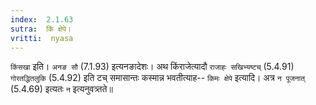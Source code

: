 ```yaml
---
index:  2.1.63
sutra:  किं क्षेपे।
vritti:  nyasa
---
```


`किंसखा` इति। `अनङ सौ` (7.1.93) इत्यनङादेशः। अथ किंराजेत्यादौ `राजाहः सखिभ्यष्टच्` (5.4.91) `गोरतद्धितलुकि` (5.4.92) इति टच् समासान्तः कस्मान्न भवतीत्याह-- `किमः क्षेपे` इत्यादि। अत्र `न पूजनात्` (5.4.69) इत्यतः `न` इत्यनुवत्र्तते॥
